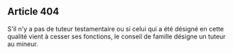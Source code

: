 Article 404
----
S'il n'y a pas de tuteur testamentaire ou si celui qui a été désigné en cette
qualité vient à cesser ses fonctions, le conseil de famille désigne un tuteur au
mineur.
